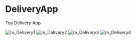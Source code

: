 # DeliveryApp
Tea Delivery App
  
![m_Delivery1](https://user-images.githubusercontent.com/60262104/168302074-d4885097-e09b-44c1-a62f-0ce88e1f2b3c.png)
![m_Delivery2](https://user-images.githubusercontent.com/60262104/168302092-2e38f382-db0c-40ac-8439-23f2053764c7.png)
![m_Delivery3](https://user-images.githubusercontent.com/60262104/168302110-6ce1b3ca-8733-4052-b1a5-d71c1e88083f.png)
![m_Delivery4](https://user-images.githubusercontent.com/60262104/168302120-44de6e38-f42a-44ce-b283-6dbd226f832c.png)
